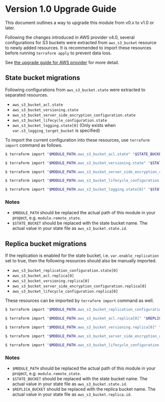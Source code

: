 # Version 1.0 Upgrade Guide

This document outlines a way to upgrade this module from v0.x to v1.0 or later.

Following the changes introduced in AWS provider v4.0, several configurations for S3 buckets were extracted from `aws_s3_bucket` resource to newly added resources.
It is recommended to import these resources before running `terraform apply` to prevent data loss.

See [the upgrade guide for AWS provider] for more detail.

## State bucket migrations

Following configurations from `aws_s3_bucket.state` were extracted to separated resources.

- `aws_s3_bucket_acl.state`
- `aws_s3_bucket_versioning.state`
- `aws_s3_bucket_server_side_encryption_configuration.state`
- `aws_s3_bucket_lifecycle_configuration.state`
- `aws_s3_bucket_logging.state[0]` (Only exists when `var.s3_logging_target_bucket` is specified)

To import the current configuration into these resources, use `terraform import` command as follows.

```sh
$ terraform import "$MODULE_PATH.aws_s3_bucket_acl.state" "$STATE_BUCKET"

$ terraform import "$MODULE_PATH.aws_s3_bucket_versioning.state" "$STATE_BUCKET"

$ terraform import "$MODULE_PATH.aws_s3_bucket_server_side_encryption_configuration.state" "$STATE_BUCKET"

$ terraform import "$MODULE_PATH.aws_s3_bucket_lifecycle_configuration.state" "$STATE_BUCKET"

$ terraform import "$MODULE_PATH.aws_s3_bucket_logging.state[0]" "$STATE_BUCKET"
```

### Notes

- `$MODULE_PATH` should be replaced the actual path of this module in your project, e.g. `module.remote_state`.
- `$STATE_BUCKET` should be replaced with the state bucket name. The actual value in your state file as `aws_s3_bucket.state.id`.

## Replica bucket migrations

If the replication is enabled for the state bucket, i.e. `var.enable_replication` set to true, then the following resources should also be manually imported.

- `aws_s3_bucket_replication_configuration.state[0]`
- `aws_s3_bucket_acl.replica[0]`
- `aws_s3_bucket_versioning.replica[0]`
- `aws_s3_bucket_server_side_encryption_configuration.replica[0]`
- `aws_s3_bucket_lifecycle_configuration.replica[0]`

These resources can be imported by `terraform import` command as well.

```sh
$ terraform import "$MODULE_PATH.aws_s3_bucket_replication_configuration.state[0]" "$STATE_BUCKET"

$ terraform import "$MODULE_PATH.aws_s3_bucket_acl.replica[0]" "$REPLICA_BUCKET"

$ terraform import "$MODULE_PATH.aws_s3_bucket_versioning.replica[0]" "$REPLICA_BUCKET"

$ terraform import "$MODULE_PATH.aws_s3_bucket_server_side_encryption_configuration.replica[0]" "$REPLICA_BUCKET"

$ terraform import "$MODULE_PATH.aws_s3_bucket_lifecycle_configuration.replica[0]" "$REPLICA_BUCKET"
```

### Notes

- `$MODULE_PATH` should be replaced the actual path of this module in your project, e.g. `module.remote_state`.
- `$STATE_BUCKET` should be replaced with the state bucket name. The actual value in your state file as `aws_s3_bucket.state.id`.
- `$REPLICA_BUCKET` should be replaced with the replica bucket name. The actual value in your state file as `aws_s3_bucket.replica.id`.

[aws provider]: https://github.com/hashicorp/terraform-provider-aws
[the upgrade guide for aws provider]: https://registry.terraform.io/providers/hashicorp/aws/latest/docs/guides/version-4-upgrade
